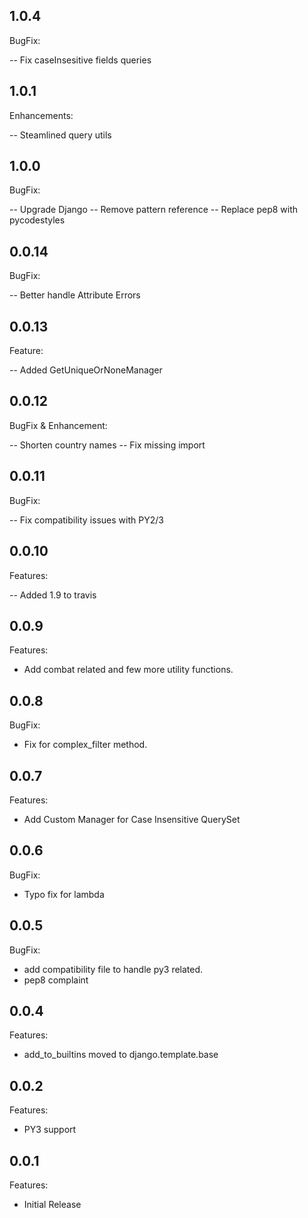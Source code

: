 ## 1.0.4

BugFix:

 -- Fix caseInsesitive fields queries

## 1.0.1

Enhancements:

 -- Steamlined query utils

## 1.0.0

BugFix:

 -- Upgrade Django
 -- Remove pattern reference
 -- Replace pep8 with pycodestyles

## 0.0.14

BugFix:

 -- Better handle Attribute Errors

 ## 0.0.13

Feature:

 -- Added GetUniqueOrNoneManager

## 0.0.12

BugFix & Enhancement:

 -- Shorten country names
 -- Fix missing import

## 0.0.11

BugFix:

  -- Fix compatibility issues with PY2/3

## 0.0.10

Features:

  -- Added 1.9 to travis

## 0.0.9

Features:

  - Add combat related and few more utility functions.

## 0.0.8

BugFix:

  - Fix for complex_filter method.


## 0.0.7

Features:

  - Add Custom Manager for Case Insensitive QuerySet


## 0.0.6

BugFix:

  - Typo fix for lambda


## 0.0.5

BugFix:

  - add compatibility file to handle py3 related.
  - pep8 complaint


## 0.0.4

Features:

  - add_to_builtins moved to django.template.base


## 0.0.2

Features:

  - PY3 support


## 0.0.1

Features:

  - Initial Release
